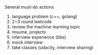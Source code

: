 Several must-do actions  
1) language problem (c++, golang)   
2) 2~3 round leetcode  
3) review the machine learning topic   
4) resume, projects  
5) interview experience (bbs)  
6) mock interview  
7) take classes (udacity, interview sharing)  
